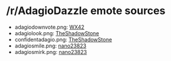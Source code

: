 /r/AdagioDazzle emote sources
=============================

* adagiodownvote.png: [WX42](http://wx42.deviantart.com/art/You-fail-471309154)
* adagiolook.png: [TheShadowStone](http://theshadowstone.deviantart.com/art/Oh-What-s-So-Wrong-With-a-Little-Competition-473013009)
* confidentadagio.png: [TheShadowStone](http://theshadowstone.deviantart.com/art/Why-Don-t-We-See-Who-Is-Better-473491474)
* adagiosmile.png: [nano23823](http://nano23823.deviantart.com/art/Adagio-Dazzle-458433744)
* adagiosmirk.png: [nano23823](http://nano23823.deviantart.com/art/What-s-so-wrong-with-a-little-competition-470926494)
